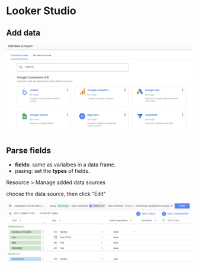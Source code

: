 # Looker Studio

## Add data

![](../img/2025-03-11-10-22-01.png)

## Parse fields

  - **fields**: same as varialbes in a data frame.
  - pasing: set the **types** of fields.

Resource > Manage added data sources

choose the data source, then click "Edit"

![](../img/2025-03-11-10-31-05.png)

